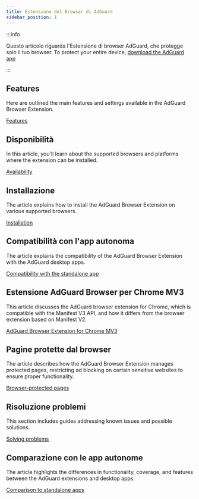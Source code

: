 ```yaml
---
title: Estensione del Browser di AdGuard
sidebar_position: 1
---
```


:::info

Questo articolo riguarda l'Estensione di browser AdGuard, che protegge solo il tuo browser. To protect your entire device, [download the AdGuard app](https://adguard.com/download.html?auto=true)

:::

## Features

Here are outlined the main features and settings available in the AdGuard Browser Extension.

[Features](/adguard-browser-extension/features/features.md)

## Disponibilità

In this article, you'll learn about the supported browsers and platforms where the extension can be installed.

[Availability](/adguard-browser-extension/availability.md)

## Installazione

The article explains how to install the AdGuard Browser Extension on various supported browsers.

[Installation](/adguard-browser-extension/installation.md)

## Compatibilità con l'app autonoma

The article explains the compatibility of the AdGuard Browser Extension with the AdGuard desktop apps.

[Compatibility with the standalone app](adguard-browser-extension/compatibility.md)

## Estensione AdGuard Browser per Chrome MV3

This article discusses the AdGuard browser extension for Chrome, which is compatible with the Manifest V3 API, and how it differs from the browser extension based on Manifest V2.

[AdGuard Browser Extension for Chrome MV3](/adguard-browser-extension/mv3-version/)

## Pagine protette dal browser

The article describes how the AdGuard Browser Extension manages protected pages, restricting ad blocking on certain sensitive websites to ensure proper functionality.

[Browser-protected pages](/adguard-browser-extension/protected-pages.md)

## Risoluzione problemi

This section includes guides addressing known issues and possible solutions.

[Solving problems](/adguard-browser-extension/solving-problems/solving-problems.md)

## Comparazione con le app autonome

The article highlights the differences in functionality, coverage, and features between the AdGuard extensions and desktop apps.

[Comparison to standalone apps](/adguard-browser-extension/comparison-standalone.md)
